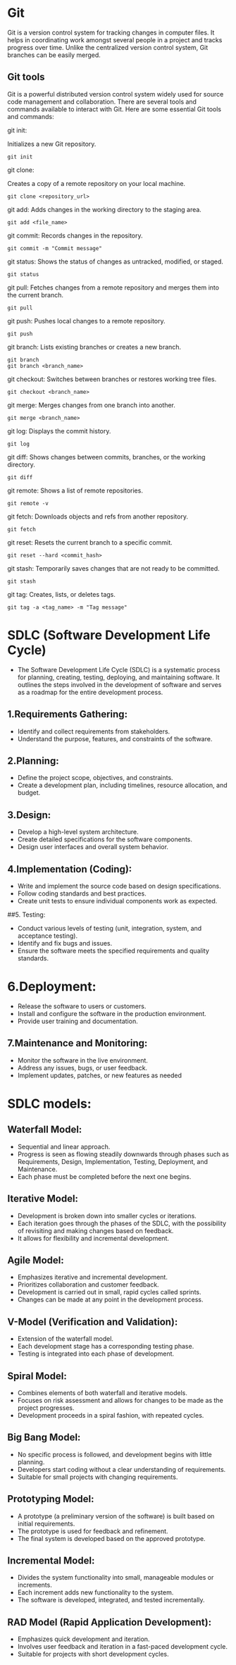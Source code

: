# Git
Git is a version control system for tracking changes in computer files.
It helps in coordinating work amongst several people in a project and tracks progress over time. 
Unlike the centralized version control system, Git branches can be easily merged.

## Git tools

Git is a powerful distributed version control system widely used for source code management and collaboration. 
There are several tools and commands available to interact with Git. Here are some essential Git tools and commands:

git init:


Initializes a new Git repository.
```
git init
```
git clone:

Creates a copy of a remote repository on your local machine.
```
git clone <repository_url>
```
git add:
Adds changes in the working directory to the staging area.

```
git add <file_name>
```
git commit:
Records changes in the repository.
```
git commit -m "Commit message"
```
git status:
Shows the status of changes as untracked, modified, or staged.
```
git status
```
git pull:
Fetches changes from a remote repository and merges them into the current branch.
```
git pull
```
git push:
Pushes local changes to a remote repository.
```
git push
```
git branch:
Lists existing branches or creates a new branch.
```
git branch
git branch <branch_name>
```
git checkout:
Switches between branches or restores working tree files.
```
git checkout <branch_name>
```
git merge:
Merges changes from one branch into another.
```
git merge <branch_name>
```
git log:
Displays the commit history.
```
git log
```
git diff:
Shows changes between commits, branches, or the working directory.
```
git diff
```
git remote:
Shows a list of remote repositories.
```
git remote -v
```
git fetch:
Downloads objects and refs from another repository.
```
git fetch
```
git reset:
Resets the current branch to a specific commit.
```
git reset --hard <commit_hash>
```
git stash:
Temporarily saves changes that are not ready to be committed.
```
git stash
```
git tag:
Creates, lists, or deletes tags.
```
git tag -a <tag_name> -m "Tag message"
```

# SDLC (Software Development Life Cycle)
- The Software Development Life Cycle (SDLC) is a systematic process for planning, creating, testing, deploying, and maintaining software. 
 It outlines the steps involved in the development of software and serves as a roadmap for the entire development process.

## 1.Requirements Gathering:

- Identify and collect requirements from stakeholders.
- Understand the purpose, features, and constraints of the software.

## 2.Planning:

- Define the project scope, objectives, and constraints.
- Create a development plan, including timelines, resource allocation, and budget.

## 3.Design:

- Develop a high-level system architecture.
- Create detailed specifications for the software components.
- Design user interfaces and overall system behavior.

## 4.Implementation (Coding):

- Write and implement the source code based on design specifications.
- Follow coding standards and best practices.
- Create unit tests to ensure individual components work as expected.

##5. Testing:

- Conduct various levels of testing (unit, integration, system, and acceptance testing).
- Identify and fix bugs and issues.
- Ensure the software meets the specified requirements and quality standards.

# 6.Deployment:

- Release the software to users or customers.
- Install and configure the software in the production environment.
- Provide user training and documentation.

## 7.Maintenance and Monitoring:

- Monitor the software in the live environment.
- Address any issues, bugs, or user feedback.
- Implement updates, patches, or new features as needed



# SDLC models:

## Waterfall Model:

- Sequential and linear approach.
- Progress is seen as flowing steadily downwards through phases such as Requirements, Design, Implementation, Testing, Deployment, and Maintenance.
- Each phase must be completed before the next one begins.
   
## Iterative Model:

- Development is broken down into smaller cycles or iterations.
- Each iteration goes through the phases of the SDLC, with the possibility of revisiting and making changes based on feedback.
- It allows for flexibility and incremental development.
  
## Agile Model:

- Emphasizes iterative and incremental development.
- Prioritizes collaboration and customer feedback.
- Development is carried out in small, rapid cycles called sprints.
- Changes can be made at any point in the development process.
  
## V-Model (Verification and Validation):

- Extension of the waterfall model.
- Each development stage has a corresponding testing phase.
- Testing is integrated into each phase of development.
  
## Spiral Model:

- Combines elements of both waterfall and iterative models.
- Focuses on risk assessment and allows for changes to be made as the project progresses.
- Development proceeds in a spiral fashion, with repeated cycles.
  
## Big Bang Model:

- No specific process is followed, and development begins with little planning.
- Developers start coding without a clear understanding of requirements.
- Suitable for small projects with changing requirements.
  
## Prototyping Model:

- A prototype (a preliminary version of the software) is built based on initial requirements.
- The prototype is used for feedback and refinement.
- The final system is developed based on the approved prototype.
  
## Incremental Model:

- Divides the system functionality into small, manageable modules or increments.
- Each increment adds new functionality to the system.
- The software is developed, integrated, and tested incrementally.
  
## RAD Model (Rapid Application Development):

- Emphasizes quick development and iteration.
- Involves user feedback and iteration in a fast-paced development cycle.
- Suitable for projects with short development cycles.

